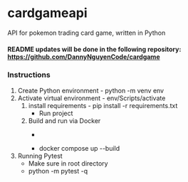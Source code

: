 # cardgameapi
API for pokemon trading card game, written in Python

#### README updates will be done in the following repository: https://github.com/DannyNguyenCode/cardgame



### Instructions
1. Create Python environment - python -m venv env
2. Activate virtual environment - env/Scripts/activate
    1. install requirements - pip install -r requirements.txt
        - Run project
    2. Build and run via Docker
        - ```bash
        - docker compose up --build
3. Running Pytest
    - Make sure in root directory
    - python -m pytest -q
